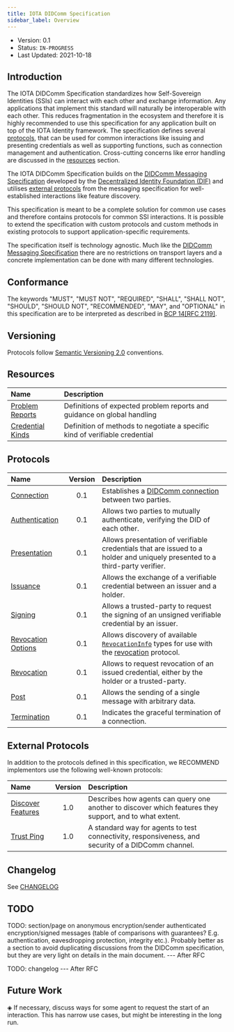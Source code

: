 ```yaml
---
title: IOTA DIDComm Specification
sidebar_label: Overview
---
```


- Version: 0.1
- Status: `IN-PROGRESS`
- Last Updated: 2021-10-18

## Introduction

The IOTA DIDComm Specification standardizes how Self-Sovereign Identities (SSIs) can interact with each other and exchange information. Any applications that implement this standard will naturally be interoperable with each other. This reduces fragmentation in the ecosystem and therefore it is highly recommended to use this specification for any application built on top of the IOTA Identity framework. The specification defines several [protocols](#protocols), that can be used for common interactions like issuing and presenting credentials as well as supporting functions, such as connection management and authentication. Cross-cutting concerns like error handling are discussed in the [resources](#resources) section.

The IOTA DIDComm Specification builds on the [DIDComm Messaging Specification](https://identity.foundation/didcomm-messaging/spec/) developed by the [Decentralized Identity Foundation (DIF)](https://identity.foundation/) and utilises [external protocols](#external-protocols) from the messaging specification for well-established interactions like feature discovery.

This specification is meant to be a complete solution for common use cases and therefore contains protocols for common SSI interactions. It is possible to extend the specification with custom protocols and custom methods in existing protocols to support application-specific requirements. 

The specification itself is technology agnostic. Much like the [DIDComm Messaging Specification](https://identity.foundation/didcomm-messaging/spec/) there are no restrictions on transport layers and a concrete implementation can be done with many different technologies.

## Conformance

The keywords "MUST", "MUST NOT", "REQUIRED", "SHALL", "SHALL
NOT", "SHOULD", "SHOULD NOT", "RECOMMENDED",  "MAY", and
"OPTIONAL" in this specification are to be interpreted as described in
[BCP 14](https://www.rfc-editor.org/info/bcp14)[[RFC 2119]](https://www.rfc-editor.org/rfc/rfc2119.txt).

## Versioning

Protocols follow [Semantic Versioning 2.0](https://semver.org/) conventions.

## Resources

| Name | Description |
| :--- | :--- |
| [Problem Reports](./resources/problem-reports.md) | Definitions of expected problem reports and guidance on global handling |
| [Credential Kinds](./resources/credential-kinds.md) | Definition of methods to negotiate a specific kind of verifiable credential |

## Protocols

| Name | Version | Description | 
| :--- | :---: | :--- |
| [Connection](./protocols/connection.md) | 0.1 | Establishes a [DIDComm connection](https://identity.foundation/didcomm-messaging/spec/#connections) between two parties. |
| [Authentication](./protocols/authentication.md) | 0.1 | Allows two parties to mutually authenticate, verifying the DID of each other. |
| [Presentation](./protocols/presentation.md) | 0.1 | Allows presentation of verifiable credentials that are issued to a holder and uniquely presented to a third-party verifier. |
| [Issuance](./protocols/issuance.md) | 0.1 | Allows the exchange of a verifiable credential between an issuer and a holder. | 
| [Signing](./protocols/signing.md) | 0.1 | Allows a trusted-party to request the signing of an unsigned verifiable credential by an issuer. |
| [Revocation Options](./protocols/revocation-options.md) | 0.1 | Allows discovery of available [`RevocationInfo`](./protocols/revocation#RevocationInfo) types for use with the [revocation](./protocols/revocation) protocol. |
| [Revocation](./protocols/revocation.md) | 0.1 | Allows to request revocation of an issued credential, either by the holder or a trusted-party. | 
| [Post](./protocols/post.md) | 0.1 | Allows the sending of a single message with arbitrary data. |
| [Termination](./protocols/termination.md) | 0.1 | Indicates the graceful termination of a connection. |

## External Protocols

In addition to the protocols defined in this specification, we RECOMMEND implementors use the following well-known protocols:

| Name | Version | Description |
| :--- | :---: | :--- | 
| [Discover Features](https://github.com/decentralized-identity/didcomm-messaging/blob/9039564e143380a0085a788b6dfd20e63873b9ca/docs/spec-files/feature_discovery.md) | 1.0 | Describes how agents can query one another to discover which features they support, and to what extent. |
| [Trust Ping](https://github.com/decentralized-identity/didcomm-messaging/blob/9039564e143380a0085a788b6dfd20e63873b9ca/docs/spec-files/trustping.md) | 1.0 | A standard way for agents to test connectivity, responsiveness, and security of a DIDComm channel. | 

## Changelog

See [CHANGELOG](./CHANGELOG)

## TODO
TODO: section/page on anonymous encryption/sender authenticated encryption/signed messages (table of comparisons with guarantees? E.g. authentication, eavesdropping protection, integrity etc.). Probably better as a section to avoid duplicating discussions from the DIDComm specification, but they are very light on details in the main document. --- After RFC

TODO: changelog --- After RFC

## Future Work

◈ If necessary, discuss ways for some agent to request the start of an interaction. This has narrow use cases, but might be interesting in the long run.
